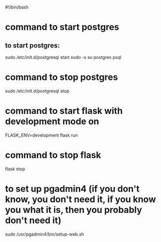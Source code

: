 #!/bin/bash

# command to start postgres

## to start postgres:
sudo /etc/init.d/postgresql start
sudo -s
su postgres
psql

# command to stop postgres

sudo /etc/init.d/postgresql stop

# command to start flask with development mode on
FLASK_ENV=development flask run

# command to stop flask

flask stop


# to set up pgadmin4 (if you don't know, you don't need it, if you know you what it is, then you probably don't need it)

sudo /usr/pgadmin4/bin/setup-web.sh
